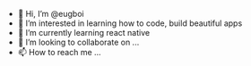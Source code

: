- 👋 Hi, I’m @eugboi
- 👀 I’m interested in learning how to code, build beautiful apps
- 🌱 I’m currently learning react native
- 💞️ I’m looking to collaborate on ...
- 📫 How to reach me ...

<!---
eugboi/eugboi is a ✨ special ✨ repository because its `README.md` (this file) appears on your GitHub profile.
You can click the Preview link to take a look at your changes.
--->
